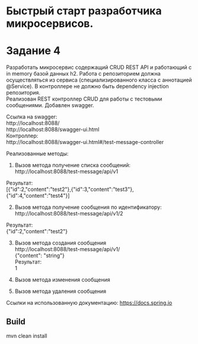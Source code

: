 # Быстрый старт разработчика микросервисов. 
# Задание 4
Разработать микросервис содержащий CRUD REST API и работающий с in memory базой данных h2. Работа с репозиторием должна осуществляться из сервиса (специализированного класса с аннотацией @Service). В контроллере не должно быть dependency injection репозитория.</br> 
Реализован REST контроллер CRUD для работы с тестовыми сообщениями. Добавлен swagger.</br>

Ссылка на swagger:</br>
http://localhost:8088/</br>
http://localhost:8088/swagger-ui.html</br>
Контроллер:</br>
http://localhost:8088/swagger-ui.html#/test-message-controller</br>

Реализованные методы:</br>

1. Вызов метода получение списка сообщений:</br>
http://localhost:8088/test-message/api/v1

Результат:</br>
[{"id":2,"content":"test2"},{"id":3,"content":"test3"},{"id":4,"content":"test4"}]

2. Вызов метода получение сообщения по идентификатору:</br>
http://localhost:8088/test-message/api/v1/2

Результат:</br>
{"id":2,"content":"test2"}

3. Вызов метода создания сообщения</br>
http://localhost:8088/test-message/api/v1/</br>
{"content": "string"}</br>
Результат:</br>
1

4. Вызов метода изменения сообщения</br>

5. Вызов метода удаления сообщения</br>

Ссылки на использованную документацию:
https://docs.spring.io

## Build
mvn clean install
